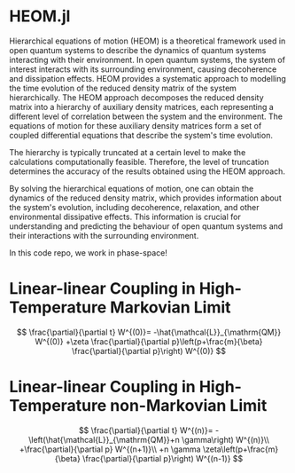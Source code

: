# HEOM.jl

Hierarchical equations of motion (HEOM) is a theoretical framework used in open quantum systems to describe the dynamics of quantum systems interacting with their environment. In open quantum systems, the system of interest interacts with its surrounding environment, causing decoherence and dissipation effects. HEOM provides a systematic approach to modelling the time evolution of the reduced density matrix of the system hierarchically. The HEOM approach decomposes the reduced density matrix into a hierarchy of auxiliary density matrices, each representing a different level of correlation between the system and the environment. The equations of motion for these auxiliary density matrices form a set of coupled differential equations that describe the system's time evolution.

The hierarchy is typically truncated at a certain level to make the calculations computationally feasible. Therefore, the level of truncation determines the accuracy of the results obtained using the HEOM approach.

By solving the hierarchical equations of motion, one can obtain the dynamics of the reduced density matrix, which provides information about the system's evolution, including decoherence, relaxation, and other environmental dissipative effects. This information is crucial for understanding and predicting the behaviour of open quantum systems and their interactions with the surrounding environment.

In this code repo, we work in phase-space!

# Linear-linear Coupling in High-Temperature Markovian Limit
$$
\frac{\partial}{\partial t} W^{(0)}=  -\hat{\mathcal{L}}_{\mathrm{QM}} W^{(0)}
+\zeta \frac{\partial}{\partial p}\left(p+\frac{m}{\beta} \frac{\partial}{\partial p}\right) W^{(0)}
$$

# Linear-linear Coupling in High-Temperature non-Markovian Limit
$$
\frac{\partial}{\partial t} W^{(n)}=
-\left(\hat{\mathcal{L}}_{\mathrm{QM}}+n \gamma\right) W^{(n)}\\
+\frac{\partial}{\partial p} W^{(n+1)}\\
+n \gamma \zeta\left(p+\frac{m}{\beta} \frac{\partial}{\partial p}\right) W^{(n-1)}
$$
